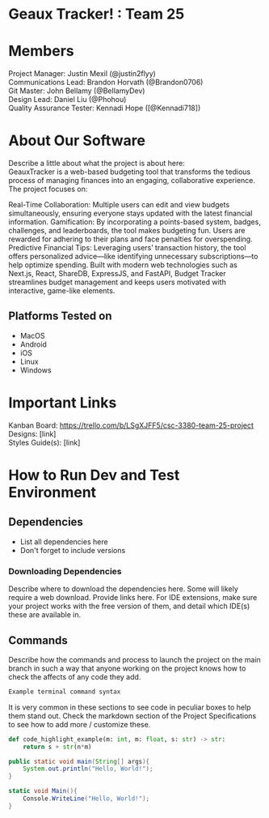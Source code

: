 # Geaux Tracker! : Team 25
# Members
Project Manager: Justin Mexil (@justin2flyy)\
Communications Lead: Brandon Horvath (@Brandon0706)\
Git Master: John Bellamy (@BellamyDev)\
Design Lead: Daniel Liu (@Phohou)\
Quality Assurance Tester: Kennadi Hope ([@Kennadi718])

# About Our Software

Describe a little about what the project is about here:	                 
GeauxTracker is a web-based budgeting tool that transforms the tedious process of managing finances into an engaging, collaborative experience. The project focuses on:

Real-Time Collaboration: Multiple users can edit and view budgets simultaneously, ensuring everyone stays updated with the latest financial information.
Gamification: By incorporating a points-based system, badges, challenges, and leaderboards, the tool makes budgeting fun. Users are rewarded for adhering to their plans and face penalties for overspending.
Predictive Financial Tips: Leveraging users’ transaction history, the tool offers personalized advice—like identifying unnecessary subscriptions—to help optimize spending.
Built with modern web technologies such as Next.js, React, ShareDB, ExpressJS, and FastAPI, Budget Tracker streamlines budget management and keeps users motivated with interactive, game-like elements.
## Platforms Tested on
- MacOS
- Android
- iOS
- Linux
- Windows
# Important Links
Kanban Board: https://trello.com/b/LSgXJFF5/csc-3380-team-25-project
Designs: [link]\
Styles Guide(s): [link]

# How to Run Dev and Test Environment

## Dependencies
- List all dependencies here
- Don't forget to include versions
### Downloading Dependencies
Describe where to download the dependencies here. Some will likely require a web download. Provide links here. For IDE extensions, make sure your project works with the free version of them, and detail which IDE(s) these are available in. 

## Commands
Describe how the commands and process to launch the project on the main branch in such a way that anyone working on the project knows how to check the affects of any code they add.

```sh
Example terminal command syntax
```

It is very common in these sections to see code in peculiar boxes to help them stand out. Check the markdown section of the Project Specifications to see how to add more / customize these.

```python
def code_highlight_example(m: int, m: float, s: str) -> str:
	return s + str(n*m)
```

```java
public static void main(String[] args){
	System.out.println("Hello, World!");
}
```

```c#
static void Main(){
	Console.WriteLine("Hello, World!");
}
```
